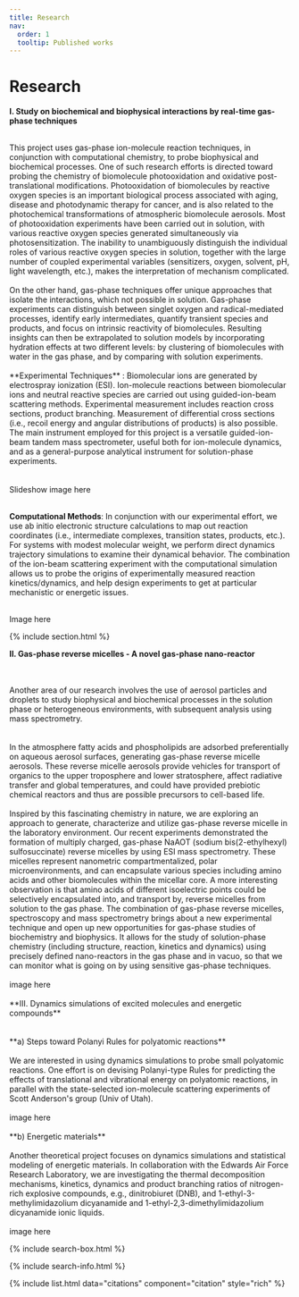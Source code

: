 ```yaml
---
title: Research
nav:
  order: 1
  tooltip: Published works
---
```


# <i class="fas fa-microscope"></i>Research

**I. Study on biochemical and biophysical interactions by real-time gas-phase techniques**

<br>
This project uses gas-phase ion-molecule reaction techniques, in conjunction with computational chemistry, to probe biophysical and biochemical processes. One of such research efforts is directed toward probing the chemistry of biomolecule photooxidation and oxidative post-translational modifications. Photooxidation of biomolecules by reactive oxygen species is an important biological process associated with aging, disease and photodynamic therapy for cancer, and is also related to the photochemical transformations of atmospheric biomolecule aerosols. Most of photooxidation experiments have been carried out in solution, with various reactive oxygen species generated simultaneously via photosensitization. The inability to unambiguously distinguish the individual roles of various reactive oxygen species in solution, together with the large number of coupled experimental variables (sensitizers, oxygen, solvent, pH, light wavelength, etc.), makes the interpretation of mechanism complicated.
<br>

<br>
On the other hand, gas-phase techniques offer unique approaches that isolate the interactions, which not possible in solution.  Gas-phase experiments can distinguish between singlet oxygen and radical-mediated processes, identify early intermediates, quantify transient species and products, and focus on intrinsic reactivity of biomolecules.  Resulting insights can then be extrapolated to solution models by incorporating hydration effects at two different levels: by clustering of biomolecules with water in the gas phase, and by comparing with solution experiments.   
<br>

<br>
**Experimental Techniques** : Biomolecular ions are generated by electrospray ionization (ESI). Ion-molecule reactions between biomolecular ions and neutral reactive species are carried out using guided-ion-beam scattering methods. Experimental measurement includes reaction cross sections, product branching. Measurement of differential cross sections (i.e., recoil energy and angular distributions of products) is also possible. The main instrument employed for this project is a versatile guided-ion-beam tandem mass spectrometer, useful both for ion-molecule dynamics, and as a general-purpose analytical instrument for solution-phase experiments.
<br>

<br>
<br>
Slideshow image here
<br>
<br>

**Computational Methods**: In conjunction with our experimental effort, we use ab initio electronic structure calculations to map out reaction coordinates (i.e., intermediate complexes, transition states, products, etc.). For systems with modest molecular weight, we perform direct dynamics trajectory simulations to examine their dynamical behavior. The combination of the ion-beam scattering experiment with the computational simulation allows us to probe the origins of experimentally measured reaction kinetics/dynamics, and help design experiments to get at particular mechanistic or energetic issues.

<br>
Image here
<br>

{% include section.html %}

**II. Gas-phase reverse micelles - A novel gas-phase nano-reactor**

<br>
<br>
Another area of our research involves the use of aerosol particles and droplets to study biophysical and biochemical processes in the solution phase or heterogeneous environments, with subsequent analysis using mass spectrometry.
<br>
<br>

<br>
 In the atmosphere fatty acids and phospholipids are adsorbed preferentially on aqueous aerosol surfaces, generating gas-phase reverse micelle aerosols. These reverse micelle aerosols provide vehicles for transport of organics to the upper troposphere and lower stratosphere, affect radiative transfer and global temperatures, and could have provided prebiotic chemical reactors and thus are possible precursors to cell-based life.
<br>

<br>
Inspired by this fascinating chemistry in nature, we are exploring an approach to generate, characterize and utilize gas-phase reverse micelle in the laboratory environment.  Our recent experiments demonstrated the formation of multiply charged, gas-phase NaAOT (sodium bis(2-ethylhexyl) sulfosuccinate) reverse micelles by using ESI mass spectrometry.  These micelles represent nanometric compartmentalized, polar microenvironments, and can encapsulate various species including amino acids and other biomolecules within the micellar core.  A more interesting observation is that amino acids of different isoelectric points could be selectively encapsulated into, and transport by, reverse micelles from solution to the gas phase. The combination of gas-phase reverse micelles, spectroscopy and mass spectrometry brings about a new experimental technique and open up new opportunities for gas-phase studies of biochemistry and biophysics. It allows for the study of solution-phase chemistry (including structure, reaction, kinetics and dynamics) using precisely defined nano-reactors in the gas phase and in vacuo, so that we can monitor what is going on by using sensitive gas-phase techniques.
<br>

<br>
image here
<br

 <br>
 <br>
 **III. Dynamics simulations of excited molecules and energetic compounds**
 <br>
 <br>
 
 <br>
 **a)      Steps toward Polanyi Rules for polyatomic reactions**
 <br>
 
<br>
We are interested in using dynamics simulations to probe small polyatomic reactions.  One effort is on devising Polanyi-type Rules for predicting the effects of translational and vibrational energy on polyatomic reactions, in parallel with the state-selected ion-molecule scattering experiments of Scott Anderson's group (Univ of Utah).
<br>

<br>
image here
<br>

<br>
**b) Energetic materials**
<br>

<br>
    Another theoretical project focuses on dynamics simulations and statistical modeling of energetic materials.  In collaboration with the Edwards Air Force Research Laboratory, we are investigating the thermal decomposition mechanisms, kinetics, dynamics and product branching ratios of nitrogen-rich explosive compounds, e.g., dinitrobiuret (DNB), and 1-ethyl-3-methylimidazolium dicyanamide and 1-ethyl-2,3-dimethylimidazolium dicyanamide ionic liquids.
<br>

<br>
image here
<br>


{% include search-box.html %}

{% include search-info.html %}

{% include list.html data="citations" component="citation" style="rich" %}
